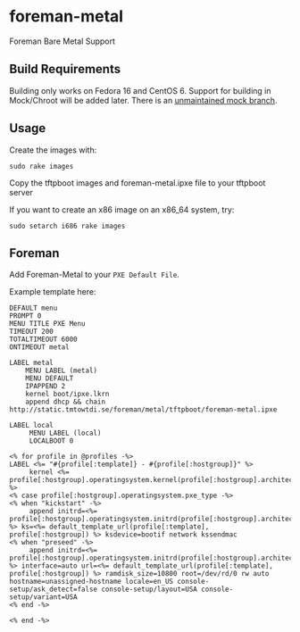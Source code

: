 foreman-metal
=============

Foreman Bare Metal Support

Build Requirements
------------------
Building only works on Fedora 16 and CentOS 6. Support for building in
Mock/Chroot will be added later. There is an
[unmaintained mock branch](https://github.com/frimik/foreman-metal/tree/mock).

Usage
-----

Create the images with:

    sudo rake images

Copy the tftpboot images and foreman-metal.ipxe file to your tftpboot server

If you want to create an x86 image on an x86_64 system, try:

    sudo setarch i686 rake images

Foreman
-------

Add Foreman-Metal to your `PXE Default File`.

Example template here:

```erb
DEFAULT menu
PROMPT 0
MENU TITLE PXE Menu
TIMEOUT 200
TOTALTIMEOUT 6000
ONTIMEOUT metal

LABEL metal
    MENU LABEL (metal)
    MENU DEFAULT
    IPAPPEND 2
    kernel boot/ipxe.lkrn
    append dhcp && chain http://static.tmtowtdi.se/foreman/metal/tftpboot/foreman-metal.ipxe

LABEL local
     MENU LABEL (local)
     LOCALBOOT 0

<% for profile in @profiles -%>
LABEL <%= "#{profile[:template]} - #{profile[:hostgroup]}" %>
     kernel <%= profile[:hostgroup].operatingsystem.kernel(profile[:hostgroup].architecture) %>
<% case profile[:hostgroup].operatingsystem.pxe_type -%>
<% when "kickstart" -%>
     append initrd=<%= profile[:hostgroup].operatingsystem.initrd(profile[:hostgroup].architecture) %> ks=<%= default_template_url(profile[:template], profile[:hostgroup]) %> ksdevice=bootif network kssendmac
<% when "preseed" -%>
     append initrd=<%= profile[:hostgroup].operatingsystem.initrd(profile[:hostgroup].architecture) %> interface=auto url=<%= default_template_url(profile[:template], profile[:hostgroup]) %> ramdisk_size=10800 root=/dev/rd/0 rw auto hostname=unassigned-hostname locale=en_US console-setup/ask_detect=false console-setup/layout=USA console-setup/variant=USA
<% end -%>

<% end -%>
```
